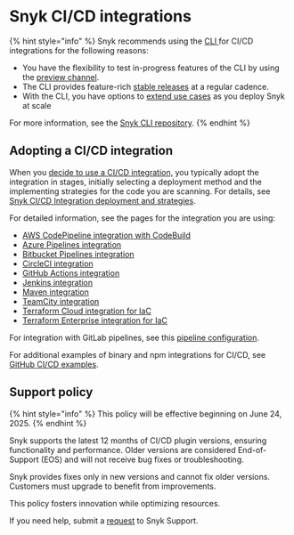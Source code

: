 # Snyk CI/CD integrations

{% hint style="info" %}
Snyk recommends using the [CLI ](../snyk-cli/)for CI/CD integrations for the following reasons:

* You have the flexibility to test in-progress features of the CLI by using the [preview channel](../snyk-cli/releases-and-channels-for-the-snyk-cli.md#preview).
* The CLI provides feature-rich [stable releases](../snyk-cli/releases-and-channels-for-the-snyk-cli.md#stable) at a regular cadence.
* With the CLI, you have options to [extend use cases](../snyk-cli/scan-and-maintain-projects-using-the-cli/cli-tools/) as you deploy Snyk at scale

For more information, see the  [Snyk CLI repository](https://github.com/snyk/cli).
{% endhint %}

## Adopting a CI/CD integration

When you [decide to use a CI/CD integration,](../git-repository-and-ci-cd-integrations-comparisons.md) you typically adopt the integration in stages, initially selecting a deployment method and the implementing strategies for the code you are scanning. For details, see [Snyk CI/CD Integration deployment and strategies](snyk-ci-cd-integration-deployment-and-strategies/).

For detailed information, see the pages for the integration you are using:

* [AWS CodePipeline integration with CodeBuild](aws-codepipeline-integration-by-adding-a-snyk-scan-stage.md)
* [Azure Pipelines integration](azure-pipelines-integration/)
* [Bitbucket Pipelines integration](bitbucket-pipelines-integration-using-a-snyk-pipe/)
* [CircleCI integration](circleci-integration-using-a-snyk-orb.md)
* [GitHub Actions integration](github-actions-for-snyk-setup-and-checking-for-vulnerabilities/)
* [Jenkins integration](jenkins-plugin-integration-with-snyk.md)
* [Maven integration](maven-plugin-integration-with-snyk.md)
* [TeamCity integration](teamcity-jetbrains-integration-using-the-snyk-security-plugin/)
* [Terraform Cloud integration for IaC](terraform-cloud-integration-for-snyk-iac-using-run-tasks/)
* [Terraform Enterprise integration for IaC](terraform-enterprise-integration-for-snyk-iac.md)

For integration with GitLab pipelines, see this [pipeline configuration](https://github.com/snyk-labs/snyk-cicd-integration-examples/blob/master/GitLabCICD/gitlab-npm.yml).

For additional examples of binary and npm integrations for CI/CD, see [GitHub CI/CD examples](https://github.com/snyk-labs/snyk-cicd-integration-examples).

## Support policy <a href="#support-policy" id="support-policy"></a>

{% hint style="info" %}
This policy will be effective beginning on June 24, 2025.
{% endhint %}

Snyk supports the latest 12 months of CI/CD plugin versions, ensuring functionality and performance. Older versions are considered End-of-Support (EOS) and will not receive bug fixes or troubleshooting.

Snyk provides fixes only in new versions and cannot fix older versions. Customers must upgrade to benefit from improvements.

This policy fosters innovation while optimizing resources.

If you need help, submit a [request](https://support.snyk.io/) to Snyk Support.
